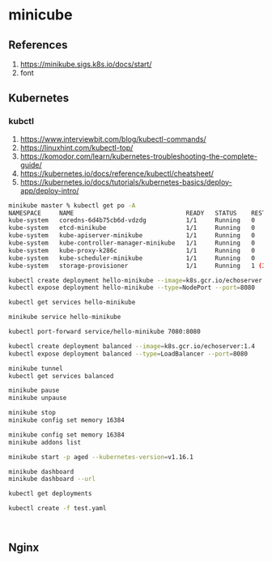 # minicube

## References

1. https://minikube.sigs.k8s.io/docs/start/
2. font


## Kubernetes

### kubctl

1. https://www.interviewbit.com/blog/kubectl-commands/
2. https://linuxhint.com/kubectl-top/
3. https://komodor.com/learn/kubernetes-troubleshooting-the-complete-guide/
4. https://kubernetes.io/docs/reference/kubectl/cheatsheet/
5. https://kubernetes.io/docs/tutorials/kubernetes-basics/deploy-app/deploy-intro/

```bash
minikube master % kubectl get po -A
NAMESPACE     NAME                               READY   STATUS    RESTARTS        AGE
kube-system   coredns-6d4b75cb6d-vdzdg           1/1     Running   0               3m58s
kube-system   etcd-minikube                      1/1     Running   0               4m16s
kube-system   kube-apiserver-minikube            1/1     Running   0               4m9s
kube-system   kube-controller-manager-minikube   1/1     Running   0               4m11s
kube-system   kube-proxy-k286c                   1/1     Running   0               3m59s
kube-system   kube-scheduler-minikube            1/1     Running   0               4m9s
kube-system   storage-provisioner                1/1     Running   1 (3m28s ago)   4m5s
```

```bash
kubectl create deployment hello-minikube --image=k8s.gcr.io/echoserver:1.4
kubectl expose deployment hello-minikube --type=NodePort --port=8080

kubectl get services hello-minikube

minikube service hello-minikube

kubectl port-forward service/hello-minikube 7080:8080

kubectl create deployment balanced --image=k8s.gcr.io/echoserver:1.4
kubectl expose deployment balanced --type=LoadBalancer --port=8080

minikube tunnel
kubectl get services balanced

minikube pause
minikube unpause

minikube stop
minikube config set memory 16384

minikube config set memory 16384
minikube addons list

minikube start -p aged --kubernetes-version=v1.16.1

```

```bash
minikube dashboard
minikube dashboard --url

kubectl get deployments
```

```bash
kubectl create -f test.yaml
```

```bash

```

```bash

```


## Nginx

